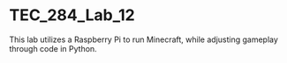# TEC_284_Lab_12
This lab utilizes a Raspberry Pi to run Minecraft, while adjusting gameplay through code in Python.
